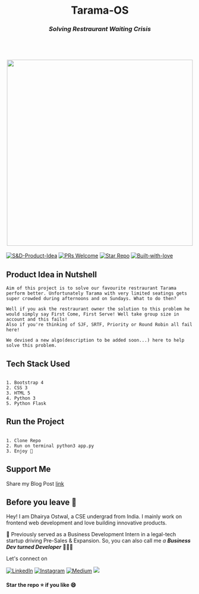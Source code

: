 <h1 align="center">Tarama-OS<br><h3 align="center"><i>Solving Restraurant Waiting Crisis</i></h3><br>
<h1 align="center"><img src="https://miro.medium.com/max/1400/1*KueXVwBtQpLwj0q6-SO9HA.png" height="500px" width="500px"><br>
  </h1>
  

[![S&D-Product-Idea](https://img.shields.io/badge/Link-Product--idea-blue?&style=for-the-badge)](https://github.com/dhairyaostwal/Tarama-OS/blob/master/README.md#product-idea-in-nutshell)
[![PRs Welcome](https://img.shields.io/badge/PRs-Welcome-brightyellow?&style=for-the-badge)](https://github.com/dhairyaostwal/Tarama-OS/pulls)
[![Star Repo](https://img.shields.io/badge/Star--Repo-Thanks-ffc30b?&style=for-the-badge)](https://github.com/dhairyaostwal/Tarama-OS/stargazers)
[![Built-with-love](https://img.shields.io/badge/built--with-&hearts;-e11584?&style=for-the-badge)](https://github.com/dhairyaostwal/Tarama-OS#before-you-leave-)

## Product Idea in Nutshell

```
Aim of this project is to solve our favourite restraurant Tarama perform better. Unfortunately Tarama with very limited seatings gets super crowded during afternoons and on Sundays. What to do then?

Well if you ask the restraurant owner the solution to this problem he would simply say First Come, First Serve! Well take group size in account and this fails!
Also if you're thinking of SJF, SRTF, Priority or Round Robin all fail here!

We devised a new algo(description to be added soon...) here to help solve this problem.
```


## Tech Stack Used

```

1. Bootstrap 4
2. CSS 3
3. HTML 5
4. Python 3
5. Python Flask 

```

## Run the Project

```

1. Clone Repo
2. Run on terminal python3 app.py
3. Enjoy 🎉

```


## Support Me

Share my Blog Post [link](https://codeburst.io/design-your-personal-covid-19-dashboard-fb0f741190e)


## Before you leave 🥺

Hey! I am Dhairya Ostwal, a CSE undergrad from India. I mainly work on frontend web development and love building innovative products. 

🌱 Previously served as a Business Development Intern in a legal-tech startup driving Pre-Sales & Expansion. So, you can also call me *a **Business Dev turned Developer*** 👨🏻‍💻

Let's connect on 

[![LinkedIn](https://img.shields.io/badge/-linkedin-blue?style=for-the-badge&logo=linkedin)](https://www.linkedin.com/in/dhairyaostwal/) [![Instagram](https://img.shields.io/badge/instagram-%23E4405F.svg?&style=for-the-badge&logo=instagram&logoColor=white)](https://www.instagram.com/dhairyaostwal/) [![Medium](https://img.shields.io/badge/-medium-black?style=for-the-badge&logo=medium)](https://medium.com/@dhairyaostwal) [<img src = "https://img.shields.io/badge/twitter-%2320A1F1.svg?&style=for-the-badge&logo=twitter&logoColor=white">](https://twitter.com/dhairyaostwal/)


#### **Star the repo ⭐️ if you like 😄**

